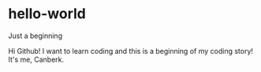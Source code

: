 # hello-world
Just a beginning

Hi Github! I want to learn coding and this is a beginning of my coding story!
It's me, Canberk.
